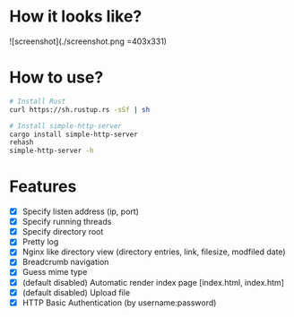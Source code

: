 # How it looks like?

![screenshot](./screenshot.png =403x331)

# How to use?

``` bash
# Install Rust
curl https://sh.rustup.rs -sSf | sh

# Install simple-http-server
cargo install simple-http-server
rehash
simple-http-server -h
```

# Features
- [x] Specify listen address (ip, port)
- [x] Specify running threads
- [x] Specify directory root
- [x] Pretty log
- [x] Nginx like directory view (directory entries, link, filesize, modfiled date)
- [x] Breadcrumb navigation
- [x] Guess mime type
- [x] (default disabled) Automatic render index page [index.html, index.htm]
- [x] (default disabled) Upload file
- [x] HTTP Basic Authentication (by username:password)
